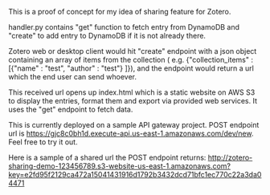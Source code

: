 This is a proof of concept for my idea of sharing feature for Zotero.

handler.py contains "get" function to fetch entry from DynamoDB and "create" to add entry to DynamoDB if it is not already there.

Zotero web or desktop client would hit "create" endpoint with a json object containing an array of items from the collection ( e.g. {"collection_items" : [{"name" : "test", "author" : "test"} ]}), and the 
endpoint would return a url which the end user can send whoever.

This received url opens up index.html which is a static website on AWS S3 to display the entries, format them and export via provided
web services. It uses the "get" endpoint to fetch data.

This is currently deployed on a sample API gateway project. 
POST endpoint url is https://gjc8c0bh1d.execute-api.us-east-1.amazonaws.com/dev/new. Feel free to try it out.

Here is a sample of a shared url the POST endpoint returns: http://zotero-sharing-demo-123456789.s3-website-us-east-1.amazonaws.com?key=e2fd95f2129ca472a15041431916d1792b3432dcd71bfc1ec770c22a3da04471
